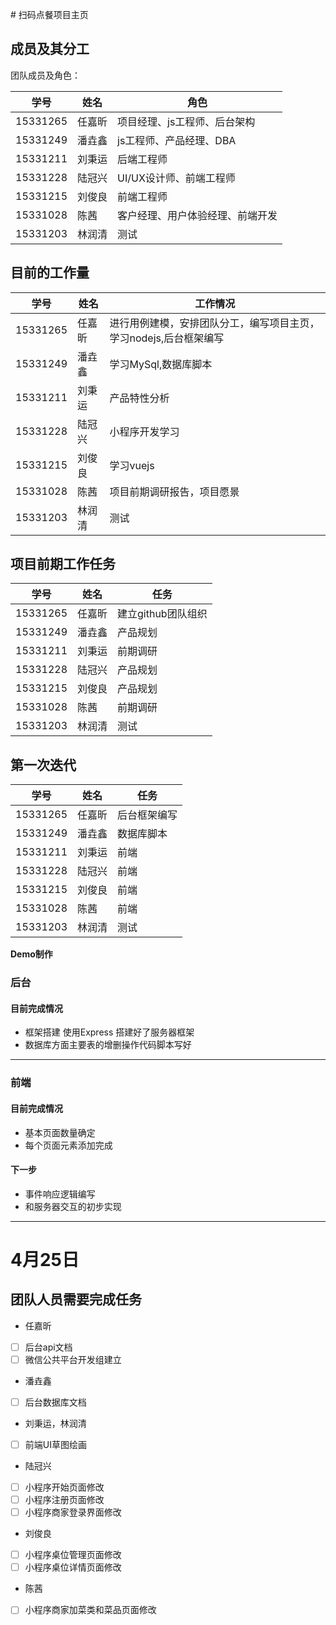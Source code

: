 ﻿﻿# 扫码点餐项目主页

## 成员及其分工
团队成员及角色：

| 学号     | 姓名   | 角色                             |
| -------- | ------ | -------------------------------- |
| 15331265 | 任嘉昕 | 项目经理、js工程师、后台架构     |
| 15331249 | 潘垚鑫 | js工程师、产品经理、DBA          |
| 15331211 | 刘秉运 | 后端工程师                       |
| 15331228 | 陆冠兴 | UI/UX设计师、前端工程师          |
| 15331215 | 刘俊良 | 前端工程师                       |
| 15331028 | 陈茜   | 客户经理、用户体验经理、前端开发 |
| 15331203 | 林润清 | 测试                             |

## 目前的工作量

| 学号     | 姓名   | 工作情况                                                          |
| -------- | ------ | ----------------------------------------------------------------- |
| 15331265 | 任嘉昕 | 进行用例建模，安排团队分工，编写项目主页，学习nodejs,后台框架编写 |
| 15331249 | 潘垚鑫 | 学习MySql,数据库脚本                                              |
| 15331211 | 刘秉运 | 产品特性分析                                                      |
| 15331228 | 陆冠兴 | 小程序开发学习                                                    |
| 15331215 | 刘俊良 | 学习vuejs                                                         |
| 15331028 | 陈茜   | 项目前期调研报告，项目愿景                                        |
| 15331203 | 林润清 | 测试                                                              |





## 项目前期工作任务

| 学号     | 姓名   | 任务               |
| -------- | ------ | ------------------ |
| 15331265 | 任嘉昕 | 建立github团队组织 |
| 15331249 | 潘垚鑫 | 产品规划           |
| 15331211 | 刘秉运 | 前期调研           |
| 15331228 | 陆冠兴 | 产品规划           |
| 15331215 | 刘俊良 | 产品规划           |
| 15331028 | 陈茜   | 前期调研           |
| 15331203 | 林润清 | 测试               |




## 第一次迭代

| 学号     | 姓名   | 任务         |
| -------- | ------ | ------------ |
| 15331265 | 任嘉昕 | 后台框架编写 |
| 15331249 | 潘垚鑫 | 数据库脚本   |
| 15331211 | 刘秉运 | 前端         |
| 15331228 | 陆冠兴 | 前端         |
| 15331215 | 刘俊良 | 前端         |
| 15331028 | 陈茜   | 前端         |
| 15331203 | 林润清 | 测试         |


**Demo制作**

### 后台

#### 目前完成情况

* 框架搭建 使用Express 搭建好了服务器框架
* 数据库方面主要表的增删操作代码脚本写好


---

### 前端

#### 目前完成情况

* 基本页面数量确定
* 每个页面元素添加完成

#### 下一步
* 事件响应逻辑编写
* 和服务器交互的初步实现

---

# 4月25日

## 团队人员需要完成任务

- 任嘉昕
- [ ] 后台api文档
- [ ] 微信公共平台开发组建立

- 潘垚鑫
- [ ] 后台数据库文档

- 刘秉运，林润清
- [ ] 前端UI草图绘画

- 陆冠兴
- [ ] 小程序开始页面修改
- [ ] 小程序注册页面修改
- [ ] 小程序商家登录界面修改

- 刘俊良
- [ ] 小程序桌位管理页面修改
- [ ] 小程序桌位详情页面修改

- 陈茜
- [ ] 小程序商家加菜类和菜品页面修改


